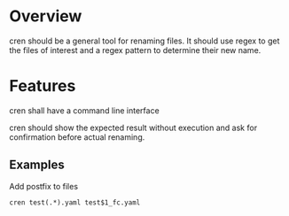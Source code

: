 # Overview

cren should be a general tool for renaming files.
It should use regex to get the files of interest and a regex pattern to determine their new name.

# Features

cren shall have a command line interface

cren should show the expected result without execution and ask for confirmation before actual renaming.


## Examples

Add postfix to files

```
cren test(.*).yaml test$1_fc.yaml
```
